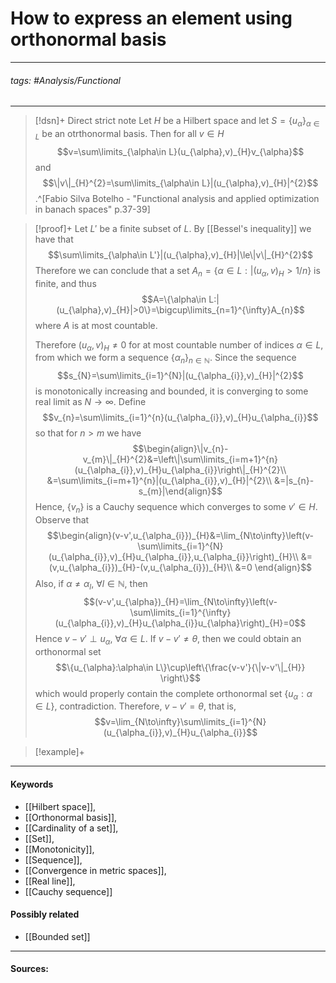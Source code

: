 # How to express an element using orthonormal basis
***
###### tags: #Analysis/Functional 
***
>[!dsn]+ Direct strict note
>Let $H$ be a Hilbert space and let $S=\{u_{\alpha}\}_{\alpha\in L}$ be an otrthonormal basis. Then for all $v\in H$
>$$v=\sum\limits_{\alpha\in L}(u_{\alpha},v)_{H}v_{\alpha}$$
>and
>$$\|v\|_{H}^{2}=\sum\limits_{\alpha\in L}|(u_{\alpha},v)_{H}|^{2}$$
>.^[Fabio Silva Botelho - "Functional analysis and applied optimization in banach spaces" p.37-39]

>[!proof]+
>Let $L'$ be a finite subset of $L$. By [[Bessel's inequality]] we have that
>$$\sum\limits_{\alpha\in L'}|(u_{\alpha},v)_{H}|\le\|v\|_{H}^{2}$$
>Therefore we can conclude that a set $A_{n}=\{\alpha\in L:|(u_{\alpha},v)_{H}>1/n\}$ is finite, and thus
>$$A=\{\alpha\in L:|(u_{\alpha},v)_{H}|>0\}=\bigcup\limits_{n=1}^{\infty}A_{n}$$
>where $A$ is at most countable.
>
>Therefore $(u_{\alpha},v)_{H}\ne0$ for at most countable number of indices $\alpha\in L$, from which we form a sequence $\{\alpha_{n}\}_{n\in\mathbb{N}}$. Since the sequence
>$$s_{N}=\sum\limits_{i=1}^{N}|(u_{\alpha_{i}},v)_{H}|^{2}$$
>is monotonically increasing and bounded, it is converging to some real limit as $N\to\infty$. Define
>$$v_{n}=\sum\limits_{i=1}^{n}(u_{\alpha_{i}},v)_{H}u_{\alpha_{i}}$$
>so that for $n>m$ we have
>$$\begin{align}\|v_{n}-v_{m}\|_{H}^{2}&=\left\|\sum\limits_{i=m+1}^{n}(u_{\alpha_{i}},v)_{H}u_{\alpha_{i}}\right\|_{H}^{2}\\ &=\sum\limits_{i=m+1}^{n}|(u_{\alpha_{i}},v)_{H}|^{2}\\ &=|s_{n}-s_{m}|\end{align}$$
>Hence, $\{v_{n}\}$ is a Cauchy sequence which converges to some $v'\in H$.
>Observe that
>$$\begin{align}(v-v',u_{\alpha_{i}})_{H}&=\lim_{N\to\infty}\left(v-\sum\limits_{i=1}^{N}(u_{\alpha_{i}},v)_{H}u_{\alpha_{i}},u_{\alpha_{i}}\right)_{H}\\ &=(v,u_{\alpha_{i}})_{H}-(v,u_{\alpha_{i}})_{H}\\ &=0 \end{align}$$
>Also, if $\alpha\ne\alpha_{l}$, $\forall l\in\mathbb{N}$, then
>$$(v-v',u_{\alpha})_{H}=\lim_{N\to\infty}\left(v-\sum\limits_{i=1}^{\infty}(u_{\alpha_{i}},v)_{H}u_{\alpha_{i}}u_{\alpha}\right)_{H}=0$$
>Hence $v-v'\perp u_{\alpha}$, $\forall\alpha\in L$.
>If $v-v'\ne\theta$, then we could obtain an orthonormal set
>$$\{u_{\alpha}:\alpha\in L\}\cup\left\{\frac{v-v'}{\|v-v'\|_{H}} \right\}$$
>which would properly contain the complete orthonormal set $\{u_{\alpha}:\alpha\in L\}$, contradiction.
>Therefore, $v-v'=\theta$, that is,
>$$v=\lim_{N\to\infty}\sum\limits_{i=1}^{N}(u_{\alpha_{i}},v)_{H}u_{\alpha_{i}}$$

>[!example]+ 
>
***
#### Keywords
- [[Hilbert space]],
- [[Orthonormal basis]],
- [[Cardinality of a set]],
- [[Set]],
- [[Monotonicity]],
- [[Sequence]],
- [[Convergence in metric spaces]],
- [[Real line]],
- [[Cauchy sequence]]
#### Possibly related
- [[Bounded set]]
***
#### Sources: